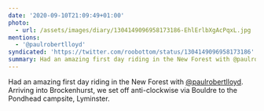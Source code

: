 ```yaml
---
date: '2020-09-10T21:09:49+01:00'
photo:
  - url: /assets/images/diary/1304149096958173186-EhlErlbXgAcPqxL.jpg
mentions:
  - '@paulrobertlloyd'
syndicated: 'https://twitter.com/roobottom/status/1304149096958173186'
summary: Had an amazing first day riding in the New Forest with @paulrobertlloyd.
---
```

Had an amazing first day riding in the New Forest with [@paulrobertlloyd](https://twitter.com/@paulrobertlloyd). Arriving into Brockenhurst, we set off anti-clockwise via Bouldre to the Pondhead campsite, Lyminster. 
